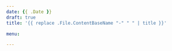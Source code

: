 ```yaml
---
date: {{ .Date }}
draft: true
title: '{{ replace .File.ContentBaseName "-" " " | title }}'

menu:

---
```

